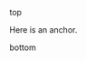 top
















































































<a name="anchor" href=""></a>
Here is an anchor.





































bottom
